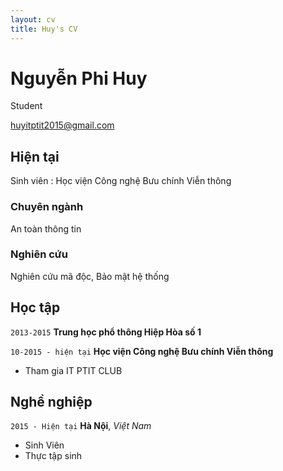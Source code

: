 ```yaml
---
layout: cv
title: Huy's CV
---
```

# Nguyễn Phi Huy
Student

<div id="webaddress">
<a href="huyitptit2015@gmail.com">huyitptit2015@gmail.com</a>
</div>


## Hiện tại

Sinh viên : Học viện Công nghệ Bưu chính Viễn thông

### Chuyên ngành

An toàn thông tin


### Nghiên cứu

Nghiên cứu mã độc, Bảo mật hệ thống


## Học tập

`2013-2015`
__Trung học phổ thông Hiệp Hòa số 1__

`10-2015 - hiện tại`
__Học viện Công nghệ Bưu chính Viễn thông__

- Tham gia IT PTIT CLUB





## Nghề nghiệp

`2015 - Hiện tại`
__Hà Nội__, *Việt Nam*

- Sinh Viên
- Thực tập sinh





<!-- ### Footer

Last updated: March 2018 -->


